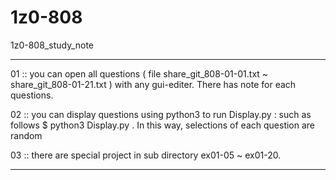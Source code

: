 # 1z0-808
1z0-808_study_note

____________________________________________________________________________________________________

01 :: you can open all questions ( file share_git_808-01-01.txt ~ share_git_808-01-21.txt )
      with any gui-editer. There has note for each questions.

02 :: you can display questions using python3 to run Display.py :  such as follows
      $ python3 Display.py   . In this way, selections of each question are random

03 :: there are special project in sub directory ex01-05 ~ ex01-20. 

____________________________________________________________________________________________________
